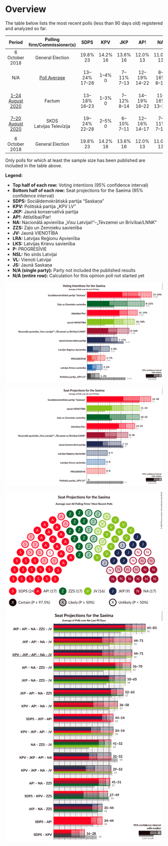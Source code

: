 # Overview

The table below lists the most recent polls (less than 90 days old) registered and analyzed so far.

| Period     | Polling firm/Commissioner(s) | SDPS | KPV | JKP | AP! | NA | ZZS | JV | LRA | LKS | P | NSL | VL | JS |
|:----------:|:----------------------------:|:--:|:--:|:--:|:--:|:--:|:--:|:--:|:--:|:--:|:--:|:--:|:--:|:--:|
| 6 October 2018 | General Election | 19.8% <br> 23 | 14.2% <br> 16 | 13.6% <br> 16 | 12.0% <br> 13 | 11.0% <br> 13 | 9.9% <br> 11 | 6.7% <br> 8 | 4.1% <br> 0 | 3.2% <br> 0 | 2.6% <br> 0 | 0.8% <br> 0 | 0.0% <br> 0 | 0.0% <br> 0 |
| N/A | [Poll Average](average.html) | 13–24% <br> 17–28 | 1–4% <br> 0 | 7–11% <br> 7–13 | 12–19% <br> 14–22 | 8–16% <br> 8–17 | 8–21% <br> 11–23 | 10–18% <br> 11–20 | 2–8% <br> 0–9 | 2–6% <br> 0–8 | 2–7% <br> 0–8 | N/A <br> N/A | N/A <br> N/A | N/A <br> N/A |
| [1–24 August 2020](2020-08-24-Factum.html) | Factum | 13–18% <br> 16–23 | 1–3% <br> 0 | 7–12% <br> 8–14 | 14–19% <br> 16–22 | 11–16% <br> 13–18 | 8–13% <br> 10–16 | 13–18% <br> 16–22 | 2–5% <br> 0 | 3–6% <br> 0–8 | 4–7% <br> 0–8 | N/A <br> N/A | N/A <br> N/A | N/A <br> N/A |
| [7–20 August 2020](2020-08-20-SKDS.html) | SKDS <br> Latvijas Televīzija | 19–24% <br> 22–28 | 2–5% <br> 0 | 6–10% <br> 7–11 | 12–16% <br> 14–17 | 7–11% <br> 7–13 | 17–22% <br> 17–24 | 10–14% <br> 11–16 | 5–9% <br> 6–9 | 2–4% <br> 0 | 2–4% <br> 0 | N/A <br> N/A | N/A <br> N/A | N/A <br> N/A |
| 6 October 2018 | General Election | 19.8% <br> 23 | 14.2% <br> 16 | 13.6% <br> 16 | 12.0% <br> 13 | 11.0% <br> 13 | 9.9% <br> 11 | 6.7% <br> 8 | 4.1% <br> 0 | 3.2% <br> 0 | 2.6% <br> 0 | 0.8% <br> 0 | 0.0% <br> 0 | 0.0% <br> 0 |

Only polls for which at least the sample size has been published are included in the table above.

**Legend:**
+ **Top half of each row:** Voting intentions (95% confidence interval)
+ **Bottom half of each row:** Seat projections for the Saeima (95% confidence interval)
+ **SDPS:** Sociāldemokrātiskā partija “Saskaņa”
+ **KPV:** Politiskā partija „KPV LV”
+ **JKP:** Jaunā konservatīvā partija
+ **AP!:** Attīstībai/Par!
+ **NA:** Nacionālā apvienība „Visu Latvijai!”–„Tēvzemei un Brīvībai/LNNK”
+ **ZZS:** Zaļo un Zemnieku savienība
+ **JV:** Jaunā VIENOTĪBA
+ **LRA:** Latvijas Reģionu Apvienība
+ **LKS:** Latvijas Krievu savienība
+ **P:** PROGRESĪVIE
+ **NSL:** No sirds Latvijai
+ **VL:** Vienoti Latvijai
+ **JS:** Jaunā Saskaņa
+ **N/A (single party):** Party not included the published results
+ **N/A (entire row):** Calculation for this opinion poll not started yet


![Graph with voting intentions not yet produced](average.png "Voting Intentions")

![Graph with seats not yet produced](average-seats.png "Seats")

![Graph with seating plan not yet produced](average-seating-plan.png "Seating Plan")
![Graph with coalitions seats not yet produced](average-coalitions-seats.png "Coalitions Seats")
